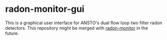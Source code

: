 # radon-monitor-gui

This is a graphical user interface for ANSTO's dual flow loop two filter radon detectors.  This repository might be merged with  [radon-monitor](https://github.com/anstoradonlab/radon-monitor) in the future.
